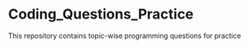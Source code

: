 # Coding_Questions_Practice

This repository contains topic-wise programming questions for practice 